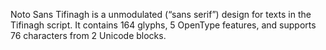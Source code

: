 Noto Sans Tifinagh is a unmodulated (“sans serif”) design for texts in the Tifinagh script. It contains 164 glyphs, 5 OpenType features, and supports 76 characters from 2 Unicode blocks.